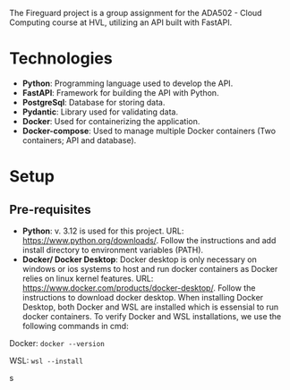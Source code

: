 The Fireguard project is a group assignment for the ADA502 - Cloud Computing course at HVL, utilizing an API built with FastAPI.

# Technologies
- **Python**: Programming language used to develop the API.
- **FastAPI**: Framework for building the API with Python.
- **PostgreSql**: Database for storing data.
- **Pydantic**: Library used for validating data.
- **Docker**: Used for containerizing the application.
- **Docker-compose**: Used to manage multiple Docker containers (Two containers; API and database).

# Setup
## Pre-requisites
- **Python**: v. 3.12 is used for this project. URL: https://www.python.org/downloads/. Follow the instructions and add install directory to environment variables (PATH).
- **Docker/ Docker Desktop**: Docker desktop is only necessary on windows or ios systems to host and run docker containers as Docker relies on linux kernel features. URL: https://www.docker.com/products/docker-desktop/. Follow the instructions to download docker desktop. When installing Docker Desktop, both Docker and WSL are installed which is essensial to run docker containers. To verify Docker and WSL installations, we use the following commands in cmd:

Docker:
```docker --version```

WSL:
```wsl --install```

s
